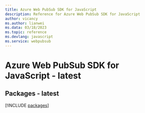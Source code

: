 ```yaml
---
title: Azure Web PubSub SDK for JavaScript
description: Reference for Azure Web PubSub SDK for JavaScript
author: vicancy
ms.author: lianwei
ms.data: 03/18/2023
ms.topic: reference
ms.devlang: javascript
ms.service: webpubsub
---
```

# Azure Web PubSub SDK for JavaScript - latest
## Packages - latest
[!INCLUDE [packages](web-pubsub-index.md)]